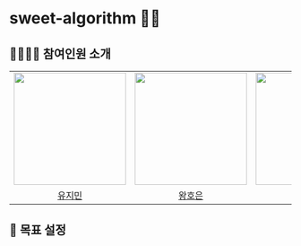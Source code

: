 # sweet-algorithm 🎁💝

## 👨‍👩‍👧‍👦 참여인원 소개

<table align="center">
  <tr>
    <td>
      <a href="https://github.com/urjimyu">
        <img src="https://avatars.githubusercontent.com/urjimyu" width="200"/>
      </a>
    </td>
    <td>
      <a href="https://github.com/hoeun0723">
        <img src="https://avatars.githubusercontent.com/hoeun0723" width="200"/>
      </a>
    </td>
    <td>
      <a href="https://github.com/imeureka">
        <img src="https://avatars.githubusercontent.com/imeureka" width="200"/>
      </a>
    </td>
  </tr>
  <tr>
    <td align="center">
      <a href="https://github.com/urjimyu">
        유지민
      </a>
    </td>
    <td align="center">
      <a href="https://github.com/hoeun0723">
        왕호은
      </a>
    </td>
    <td align="center">
      <a href="https://github.com/imeureka">
        이가영
      </a>
    </td>
  </tr>
</table>
<table align="center">

## 💪 목표 설정 
 
